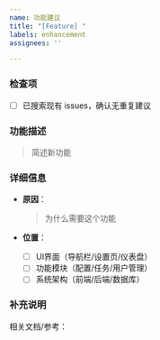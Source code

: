 ```yaml
---
name: 功能建议
title: "[Feature] "
labels: enhancement
assignees: ''

---
```


### 检查项
- [ ] 已搜索现有 issues，确认无重复建议

### 功能描述
> 简述新功能

### 详细信息
- **原因**：
  > 为什么需要这个功能

- **位置**：
  - [ ] UI界面（导航栏/设置页/仪表盘）
  - [ ] 功能模块（配置/任务/用户管理）
  - [ ] 系统架构（前端/后端/数据库）

### 补充说明
相关文档/参考：
